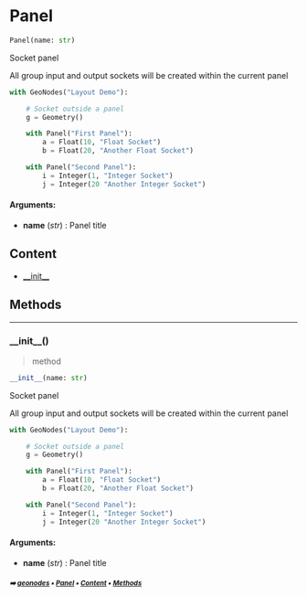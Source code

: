 # Panel

``` python
Panel(name: str)
```

Socket panel

All group input and output sockets will be created within the current panel

``` python
with GeoNodes("Layout Demo"):

    # Socket outside a panel
    g = Geometry()

    with Panel("First Panel"):
        a = Float(10, "Float Socket")
        b = Float(20, "Another Float Socket")

    with Panel("Second Panel"):
        i = Integer(1, "Integer Socket")
        j = Integer(20 "Another Integer Socket")
```

#### Arguments:
- **name** (_str_) : Panel title

## Content

- [\_\_init__](panel.md#__init__)

## Methods



----------
### \_\_init__()

> method

``` python
__init__(name: str)
```

Socket panel

All group input and output sockets will be created within the current panel

``` python
with GeoNodes("Layout Demo"):

    # Socket outside a panel
    g = Geometry()

    with Panel("First Panel"):
        a = Float(10, "Float Socket")
        b = Float(20, "Another Float Socket")

    with Panel("Second Panel"):
        i = Integer(1, "Integer Socket")
        j = Integer(20 "Another Integer Socket")
```

#### Arguments:
- **name** (_str_) : Panel title

##### <sub>:arrow_right: [geonodes](index.md#geonodes) :black_small_square: [Panel](panel.md#panel) :black_small_square: [Content](panel.md#content) :black_small_square: [Methods](panel.md#methods)</sub>